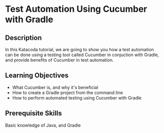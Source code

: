 # Test Automation Using Cucumber with Gradle

## Description

In this Katacoda tutorial, we are going to show you how a test automation can be done using a testing tool called Cucumber in conjuction with Gradle, and provide benefits of Cucumber in test automation. 

## Learning Objectives

- What Cucumber is, and why it's beneficial
- How to create a Gradle project from the command line
- How to perform automated testing using Cucumber with Gradle

## Prerequisite Skills

Basic knowledge of Java, and Gradle 




